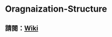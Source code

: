 # Oragnaization-Structure
## 請閱：[Wiki](https://github.com/SHELTER-ZONE/Oragnaization-Structure/wiki)
